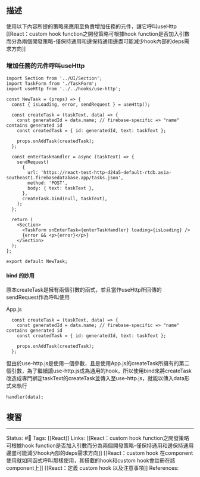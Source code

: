 ## 描述

使用以下內容所提的策略來應用至負責增加任務的元件，讓它呼叫useHttp
[[React：custom hook function之開發策略可根據hook function是否加入引數而分為兩個開發策略-僅保持通用和邊保持通用邊盡可能減少hook內部的deps需求方向]]
### 增加任務的元件呼叫useHttp

```
import Section from '../UI/Section';
import TaskForm from './TaskForm';
import useHttp from '../../hooks/use-http';

const NewTask = (props) => {
  const { isLoading, error, sendRequest } = useHttp();

  const createTask = (taskText, data) => {
    const generatedId = data.name; // firebase-specific => "name" contains generated id
    const createdTask = { id: generatedId, text: taskText };

    props.onAddTask(createdTask);
  };

  const enterTaskHandler = async (taskText) => {
    sendRequest(
      {
        url: 'https://react-test-http-d24a5-default-rtdb.asia-southeast1.firebasedatabase.app/tasks.json',
        method: 'POST',
        body: { text: taskText },
      },
      createTask.bind(null, taskText),
    );
  };

  return (
    <Section>
      <TaskForm onEnterTask={enterTaskHandler} loading={isLoading} />
      {error && <p>{error}</p>}
    </Section>
  );
};

export default NewTask;
```


#### bind 的妙用

原本createTask是擁有兩個引數的函式，並且當作useHttp所回傳的sendRequest作為呼叫使用

App.js
```
  const createTask = (taskText, data) => {
    const generatedId = data.name; // firebase-specific => "name" contains generated id
    const createdTask = { id: generatedId, text: taskText };

    props.onAddTask(createdTask);
  };
```

但由於use-http.js是使用一個參數，且是使用App.js的createTask所擁有的第二個引數，為了繼續讓use-http.js成為通用的hook，所以使用bind來將createTask改造成專門綁定taskText的createTask並傳入至use-http.js，就能以傳入data形式來執行
```
handler(data);
```

## 複習


---
Status: #🌱 
Tags:
[[React]]
Links:
[[React：custom hook function之開發策略可根據hook function是否加入引數而分為兩個開發策略-僅保持通用和邊保持通用邊盡可能減少hook內部的deps需求方向]]
[[React：custom hook 在component使用就如同函式呼叫那樣使用，其搭載的hook和custom hook會註冊在該component上]]
[[React：定義 custom hook 以及注意事項]]
References: